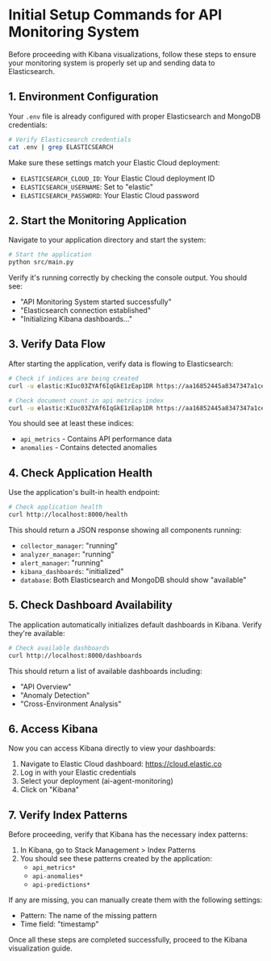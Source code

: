 # Initial Setup Commands for API Monitoring System

Before proceeding with Kibana visualizations, follow these steps to ensure your monitoring system is properly set up and sending data to Elasticsearch.

## 1. Environment Configuration

Your `.env` file is already configured with proper Elasticsearch and MongoDB credentials:

```bash
# Verify Elasticsearch credentials
cat .env | grep ELASTICSEARCH
```

Make sure these settings match your Elastic Cloud deployment:
- `ELASTICSEARCH_CLOUD_ID`: Your Elastic Cloud deployment ID
- `ELASTICSEARCH_USERNAME`: Set to "elastic"  
- `ELASTICSEARCH_PASSWORD`: Your Elastic Cloud password

## 2. Start the Monitoring Application

Navigate to your application directory and start the system:

```bash
# Start the application
python src/main.py
```

Verify it's running correctly by checking the console output. You should see:
- "API Monitoring System started successfully"
- "Elasticsearch connection established"
- "Initializing Kibana dashboards..." 

## 3. Verify Data Flow

After starting the application, verify data is flowing to Elasticsearch:

```bash
# Check if indices are being created
curl -u elastic:KIuc03ZYAf6IqGkE1zEap1DR https://aa16852445a8347347a1ce1a2e4eae7f50.us-east-2.aws.elastic-cloud.com:9243/_cat/indices

# Check document count in api metrics index
curl -u elastic:KIuc03ZYAf6IqGkE1zEap1DR https://aa16852445a8347347a1ce1a2e4eae7f50.us-east-2.aws.elastic-cloud.com:9243/api_metrics/_count
```

You should see at least these indices:
- `api_metrics` - Contains API performance data
- `anomalies` - Contains detected anomalies

## 4. Check Application Health

Use the application's built-in health endpoint:

```bash
# Check application health
curl http://localhost:8000/health
```

This should return a JSON response showing all components running:
- `collector_manager`: "running"
- `analyzer_manager`: "running" 
- `alert_manager`: "running"
- `kibana_dashboards`: "initialized"
- `database`: Both Elasticsearch and MongoDB should show "available"

## 5. Check Dashboard Availability

The application automatically initializes default dashboards in Kibana. Verify they're available:

```bash
# Check available dashboards
curl http://localhost:8000/dashboards
```

This should return a list of available dashboards including:
- "API Overview"
- "Anomaly Detection"
- "Cross-Environment Analysis"

## 6. Access Kibana

Now you can access Kibana directly to view your dashboards:

1. Navigate to Elastic Cloud dashboard: https://cloud.elastic.co
2. Log in with your Elastic credentials
3. Select your deployment (ai-agent-monitoring)
4. Click on "Kibana" 

## 7. Verify Index Patterns

Before proceeding, verify that Kibana has the necessary index patterns:

1. In Kibana, go to Stack Management > Index Patterns
2. You should see these patterns created by the application:
   - `api_metrics*`
   - `api-anomalies*` 
   - `api-predictions*`

If any are missing, you can manually create them with the following settings:
- Pattern: The name of the missing pattern
- Time field: "timestamp"

Once all these steps are completed successfully, proceed to the Kibana visualization guide. 
